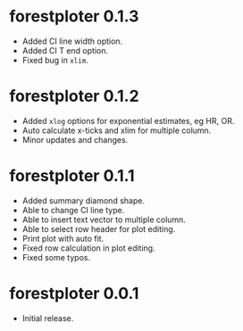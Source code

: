 # forestploter 0.1.3
-   Added CI line width option.
-   Added CI T end option.
-   Fixed bug in `xlim`.

# forestploter 0.1.2
-   Added `xlog` options for exponential estimates, eg HR, OR.
-   Auto calculate x-ticks and xlim for multiple column.
-   Minor updates and changes.

# forestploter 0.1.1
-   Added summary diamond shape.
-   Able to change CI line type.
-   Able to insert text vector to multiple column.
-   Able to select row header for plot editing.
-   Print plot with auto fit.
-   Fixed row calculation in plot editing.
-   Fixed some typos.

# forestploter 0.0.1

-   Initial release.
